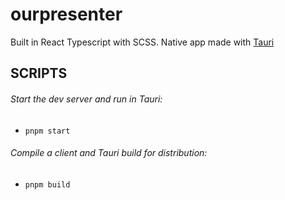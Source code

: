 # ourpresenter

Built in React Typescript with SCSS.
Native app made with [Tauri](https://tauri.app/)

## SCRIPTS

###### Start the dev server and run in Tauri:

- `pnpm start`

###### Compile a client and Tauri build for distribution:

- `pnpm build`
